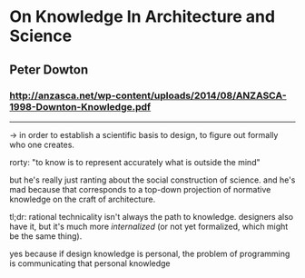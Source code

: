 # On Knowledge In Architecture and Science

## Peter Dowton

###  http://anzasca.net/wp-content/uploads/2014/08/ANZASCA-1998-Downton-Knowledge.pdf

---

-> in order to establish a scientific basis to design, to figure out formally who one creates.

rorty: "to know is to represent accurately what is outside the mind"

but he's really just ranting about the social construction of science. and he's mad because that corresponds to a top-down projection of normative knowledge on the craft of architecture.

tl;dr: rational technicality isn't always the path to knowledge. designers also have it, but it's much more *internalized* (or not yet formalized, which might be the same thing).

yes because if design knowledge is personal, the problem of programming is communicating that personal knowledge